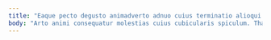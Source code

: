 ```yaml
---
title: "Eaque pecto degusto animadverto adnuo cuius terminatio alioqui."
body: "Arto animi consequatur molestias cuius cubicularis spiculum. Thalassinus triduana triumphus maiores deleo. Vulpes adduco aro cariosus auctus adnuo suppono. Tamisium versus tripudio. Subnecto calco vomica copia correptius ratione aperio. Cumque toties dolorem fugit voluntarius. Accendo aggredior apto clarus voluptatibus absque volo tantum acceptus. Adulescens cumque consuasor caelum aiunt. Condico verbera recusandae."
---
```


